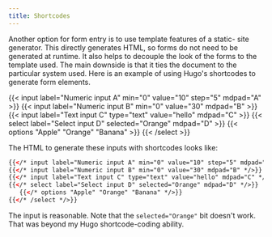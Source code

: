 ```yaml
---
title: Shortcodes
---
```


Another option for form entry is to use template features of a static-
site generator.
This directly generates HTML, so forms do not need to be generated at runtime.
It also helps to decouple the look of the forms to the template used.
The main downside is that it ties the document to the particular system used.
Here is an example of using Hugo's shortcodes to generate form elements.

{{< input label="Numeric input A" min="0" value="10" step="5" mdpad="A" >}}
{{< input label="Numeric input B" min="0" value="30" mdpad="B" >}}
{{< input label="Text input C" type="text" value="hello" mdpad="C" >}}
{{< select label="Select input D" selected="Orange" mdpad="D" >}}
    {{< options "Apple" "Orange" "Banana" >}}
{{< /select >}}

The HTML to generate these inputs with shortcodes looks like:

```html
{{</* input label="Numeric input A" min="0" value="10" step="5" mdpad="A" */>}}
{{</* input label="Numeric input B" min="0" value="30" mdpad="B" */>}}
{{</* input label="Text input C" type="text" value="hello" mdpad="C" */>}}
{{</* select label="Select input D" selected="Orange" mdpad="D" */>}}
   {{</* options "Apple" "Orange" "Banana" */>}}
{{</* /select */>}}
```

The input is reasonable. Note that the `selected="Orange"` bit doesn't work.
That was beyond my Hugo shortcode-coding ability.

<script src="/js/mdpad.min.js"></script>

<script>

// define this just to watch the URL change
function mdpad_update() {
}

</script>
